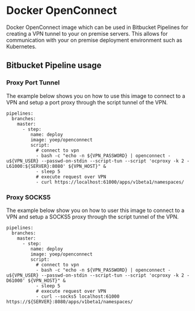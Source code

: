 # Docker OpenConnect

Docker OpenConnect image which can be used in Bitbucket Pipelines for creating a VPN tunnel to your on premise servers.
This allows for communication with your on premise deployment environment such as Kubernetes.

## Bitbucket Pipeline usage

### Proxy Port Tunnel
The example below shows you on how to use this image to connect to a VPN and setup a port proxy through the script tunnel of the VPN.

    pipelines:
      branches:
        master:
          - step:
             name: deploy
             image: yoep/openconnect
             script:
               # connect to vpn
               - bash -c "echo -n ${VPN_PASSWORD} | openconnect -u${VPN_USER} --passwd-on-stdin --script-tun --script 'ocproxy -k 2 -L61000:${SERVER}:8080' ${VPN_HOST}" &
               - sleep 5
               # execute request over VPN
               - curl https://localhost:61000/apps/v1beta1/namespaces/

### Proxy SOCKS5
The example below show you on how to user this image to connect to a VPN and setup a SOCKS5 proxy through the script tunnel of the VPN.

    pipelines:
      branches:
        master:
          - step:
             name: deploy
             image: yoep/openconnect
             script:
               # connect to vpn
               - bash -c "echo -n ${VPN_PASSWORD} | openconnect -u${VPN_USER} --passwd-on-stdin --script-tun --script 'ocproxy -k 2 -D61000' ${VPN_HOST}" &
               - sleep 5
               # execute request over VPN
               - curl --socks5 localhost:61000 https://${SERVER}:8080/apps/v1beta1/namespaces/
